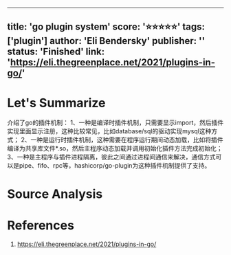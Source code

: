 
---
title: 'go plugin system'
score: '⭐️⭐️⭐️⭐️⭐️'
tags: ['plugin']
author: 'Eli Bendersky'
publisher: ''
status: 'Finished'
link: 'https://eli.thegreenplace.net/2021/plugins-in-go/'
---

# Let's Summarize

介绍了go的插件机制：
1、一种是编译时插件机制，只需要显示import，然后插件实现里面显示注册，这种比较常见，比如database/sql的驱动实现mysql这种方式；
2、一种是运行时插件机制，这种需要在程序运行期间动态加载，比如将插件编译为共享库文件*.so，然后主程序动态加载并调用初始化插件方法完成初始化；
3、一种是主程序与插件进程隔离，彼此之间通过进程间通信来解决，通信方式可以是pipe、fifo、rpc等，hashicorp/go-plugin为这种插件机制提供了支持。

# Source Analysis



# References
1. https://eli.thegreenplace.net/2021/plugins-in-go/

